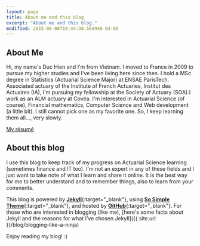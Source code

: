 ```yaml
---
layout: page
title: About me and this blog
excerpt: "About me and this blog."
modified: 2015-08-08T19:44:38.564948-04:00
---
```



## About Me

Hi, my name's Duc Hien and I'm from Vietnam. I moved to France in 2009 to pursue my higher studies and I've been living here since then. I hold a MSc degree in Statistics (Actuarial Science Major) at ENSAE ParisTech. Associated actuary of the Institute of French Actuaries, Institut des Actuaires (IA), I'm pursuing my fellowship at the Society of Actuary (SOA).I work as an ALM actuary at Covéa. I'm interested in Actuarial Science (of course), Financial mathematics, Computer Science and Web development (a little bit). I still cannot pick one as my favorite one. So, I keep learning them all..., very slowly.

<a markdown="0" href="{{ site.url }}/vitae" class="btn">My résumé</a>

## About this blog

I use this blog to keep track of my progress on Actuarial Science learning (sometimes finance and IT too). I'm not an expert in any of these fields and I just want to take note of what I learn and share it online. It is the best way for me to better understand and to remember things, also to learn from your comments.

This blog is powered by [**Jekyll**](http://jekyllrb.com){:target="_blank"}, using [**So Simple Theme**](https://mademistakes.com/work/so-simple-jekyll-theme/){:target="_blank"}, and hosted by [**GitHub**](https://github.com){:target="_blank"}. For those who are interested in blogging (like me), [here's some facts about Jekyll and the reasons for what I've chosen Jekyll]({{ site.url }}/blog/blogging-like-a-ninja)


Enjoy reading my blog! :)



